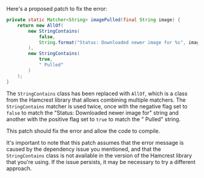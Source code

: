 Here's a proposed patch to fix the error:
```java
private static Matcher<String> imagePulled(final String image) {
    return new AllOf(
        new StringContains(
            false,
            String.format("Status: Downloaded newer image for %s", image)
        ),
        new StringContains(
            true,
            " Pulled"
        )
    );
}
```
The `StringContains` class has been replaced with `AllOf`, which is a class from the Hamcrest library that allows combining multiple matchers. The `StringContains` matcher is used twice, once with the negative flag set to `false` to match the "Status: Downloaded newer image for" string and another with the positive flag set to `true` to match the " Pulled" string.


This patch should fix the error and allow the code to compile.

It's important to note that this patch assumes that the error message is caused by the dependency issue you mentioned, and that the `StringContains` class is not available in the version of the Hamcrest library that you're using. If the issue persists, it may be necessary to try a different approach.